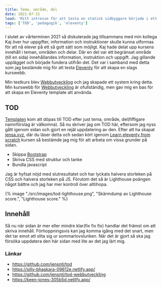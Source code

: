```yaml
---
title: Tema, område, del
date: 2021-07-31
lead: 'Mitt intresse för att testa en statisk sidbyggare började i ett projekt kallat Tema, område, del. Detta efter samtal med en kollega.'
tags: ['TOD', 'pedagogik', 'eleventy']
---
```


I slutet av vårterminen 2021 så diskuterade jag tillsammans med min kollega Kaj över hur uppgifter, information och instruktioner skulle kunna utformas för att nå elever på ett så gott sätt som möjligt.
Kaj hade delat upp kursens innehåll i teman, områden och delar. Där en del var ett begränsat område (till en sida) innehållandes information, instruktion och uppgift. Jag gillande upplägget och började fundera utifrån det.
Det var i samband med detta som jag bestämde mig för att testa [Eleventy](https://www.11ty.dev/) för att skapa en slags kurswebb.

Min testkurs blev [Webbutveckling](https://www.skolverket.se/undervisning/gymnasieskolan/laroplan-program-och-amnen-i-gymnasieskolan/gymnasieprogrammen/amne?url=1530314731%2Fsyllabuscw%2Fjsp%2Fsubject.htm%3FsubjectCode%3DWEU%26tos%3Dgy&sv.url=12.5dfee44715d35a5cdfa92a3) och jag skapade ett system kring detta. Min kurswebb för [Webbutveckling](https://keen-jones-305b5d.netlify.app/) är ofullständig, men gav mig en bas för att skapa en Eleventy template att använda.

## TOD
[Templaten](https://github.com/jensnti/tod) kom att döpas till TOD efter just tema, område, del(fiffigare namnförslag är välkomna). Så nu skriver jag om TOD här, eftersom jag nyss gått igenom sidan och gjort en rejäl uppdatering av den. Efter att ha skapat [jensa.xyz](https://jensa.xyz), där du läser detta och sedan kört igenom [Learn eleventy from scratch](/posts/learn-eleventy-from-scratch/) kursen så bestämde jag mig för att arbeta om vissa grunder på sidan.

* Skippa [Bootstrap](https://getbootstrap.com/)
* Skriva CSS med struktur och tanke 
* Bundla javascript

Jag är hyfsat nöjd med slutresultatet och har lyckats halvera storleken på CSS och halvera storleken på JS. Förutom det så är Lighthouse poängen något bättre och jag har mer kontroll över alltihopa.

{% image "./src/images/tod-lighthouse.png", "Skärmdump av Lighthouse score.", "Lighthouse score." %}

## Innehåll

Så nu när sidan är mer eller mindre klar(fix fix fix) handlar det främst om att skriva innehåll. Förhoppningsvis kan jag komma igång med det snart, men det tar emot att slita sig ur sommarlovslunken.
När det är gjort så ska jag försöka uppdatera den här sidan med lite av det jag lärt mig.

### Länkar

* https://github.com/jensnti/tod
* https://silly-bhaskara-09612e.netlify.app/
* https://github.com/jensnti/tod-webbutveckling
* https://keen-jones-305b5d.netlify.app/